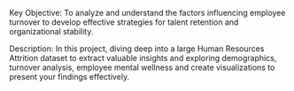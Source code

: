 Key Objective:
 To analyze and understand the factors influencing employee turnover to develop effective strategies for talent retention and organizational stability.

Description:
In this project, diving deep into a large Human Resources Attrition dataset to extract valuable insights and exploring demographics, turnover analysis, employee mental wellness and create visualizations to present your findings effectively.
